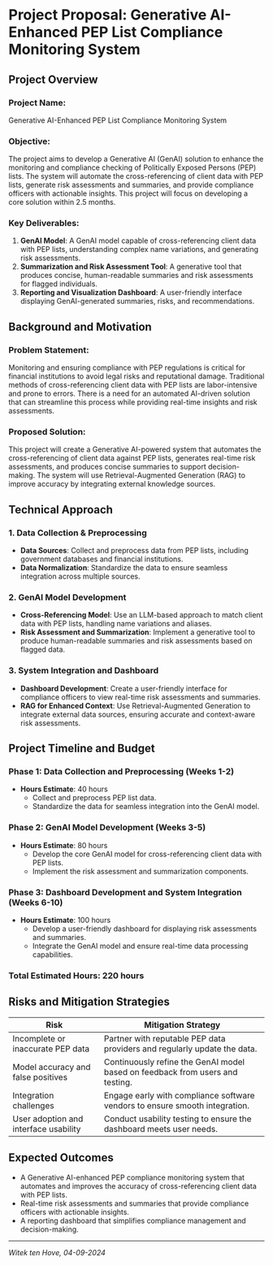 # Project Proposal: Generative AI-Enhanced PEP List Compliance Monitoring System

## Project Overview

### Project Name:
Generative AI-Enhanced PEP List Compliance Monitoring System

### Objective:
The project aims to develop a Generative AI (GenAI) solution to enhance the monitoring and compliance checking of Politically Exposed Persons (PEP) lists. The system will automate the cross-referencing of client data with PEP lists, generate risk assessments and summaries, and provide compliance officers with actionable insights. This project will focus on developing a core solution within 2.5 months.

### Key Deliverables:
1. **GenAI Model**: A GenAI model capable of cross-referencing client data with PEP lists, understanding complex name variations, and generating risk assessments.
2. **Summarization and Risk Assessment Tool**: A generative tool that produces concise, human-readable summaries and risk assessments for flagged individuals.
3. **Reporting and Visualization Dashboard**: A user-friendly interface displaying GenAI-generated summaries, risks, and recommendations.

## Background and Motivation

### Problem Statement:
Monitoring and ensuring compliance with PEP regulations is critical for financial institutions to avoid legal risks and reputational damage. Traditional methods of cross-referencing client data with PEP lists are labor-intensive and prone to errors. There is a need for an automated AI-driven solution that can streamline this process while providing real-time insights and risk assessments.

### Proposed Solution:
This project will create a Generative AI-powered system that automates the cross-referencing of client data against PEP lists, generates real-time risk assessments, and produces concise summaries to support decision-making. The system will use Retrieval-Augmented Generation (RAG) to improve accuracy by integrating external knowledge sources.

## Technical Approach

### 1. Data Collection & Preprocessing
- **Data Sources**: Collect and preprocess data from PEP lists, including government databases and financial institutions.
- **Data Normalization**: Standardize the data to ensure seamless integration across multiple sources.

### 2. GenAI Model Development
- **Cross-Referencing Model**: Use an LLM-based approach to match client data with PEP lists, handling name variations and aliases.
- **Risk Assessment and Summarization**: Implement a generative tool to produce human-readable summaries and risk assessments based on flagged data.

### 3. System Integration and Dashboard
- **Dashboard Development**: Create a user-friendly interface for compliance officers to view real-time risk assessments and summaries.
- **RAG for Enhanced Context**: Use Retrieval-Augmented Generation to integrate external data sources, ensuring accurate and context-aware risk assessments.

## Project Timeline and Budget

### Phase 1: Data Collection and Preprocessing (Weeks 1-2)
- **Hours Estimate**: 40 hours
  - Collect and preprocess PEP list data.
  - Standardize the data for seamless integration into the GenAI model.

### Phase 2: GenAI Model Development (Weeks 3-5)
- **Hours Estimate**: 80 hours
  - Develop the core GenAI model for cross-referencing client data with PEP lists.
  - Implement the risk assessment and summarization components.

### Phase 3: Dashboard Development and System Integration (Weeks 6-10)
- **Hours Estimate**: 100 hours
  - Develop a user-friendly dashboard for displaying risk assessments and summaries.
  - Integrate the GenAI model and ensure real-time data processing capabilities.

### **Total Estimated Hours**: 220 hours

## Risks and Mitigation Strategies

| **Risk**                                 | **Mitigation Strategy**                          |
|------------------------------------------|--------------------------------------------------|
| Incomplete or inaccurate PEP data        | Partner with reputable PEP data providers and regularly update the data. |
| Model accuracy and false positives       | Continuously refine the GenAI model based on feedback from users and testing. |
| Integration challenges                   | Engage early with compliance software vendors to ensure smooth integration. |
| User adoption and interface usability    | Conduct usability testing to ensure the dashboard meets user needs. |

## Expected Outcomes
- A Generative AI-enhanced PEP compliance monitoring system that automates and improves the accuracy of cross-referencing client data with PEP lists.
- Real-time risk assessments and summaries that provide compliance officers with actionable insights.
- A reporting dashboard that simplifies compliance management and decision-making.

---

*Witek ten Hove, 04-09-2024*
